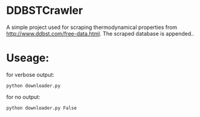 # DDBSTCrawler
A simple project used for scraping thermodynamical properties from http://www.ddbst.com/free-data.html. The scraped database is appended..
# Useage:

for verbose output:
```
python downloader.py
```
for no output:
```
python downloader.py False
```
